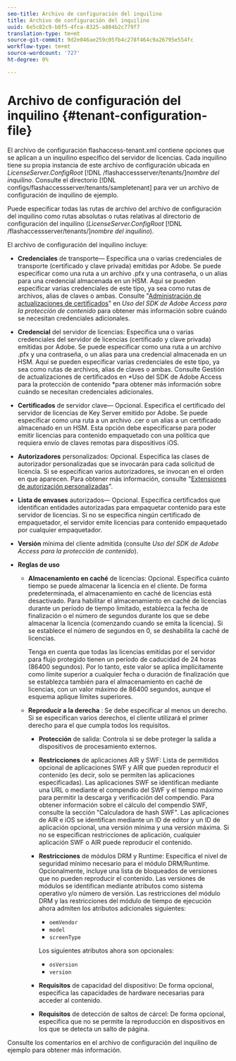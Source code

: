 ```yaml
---
seo-title: Archivo de configuración del inquilino
title: Archivo de configuración del inquilino
uuid: 6e5c82c9-b8f5-4fca-8325-a884b2c779f7
translation-type: tm+mt
source-git-commit: 9d2e046ae259c05fb4c278f464c9a26795e554fc
workflow-type: tm+mt
source-wordcount: '727'
ht-degree: 0%

---
```



# Archivo de configuración del inquilino {#tenant-configuration-file}

El archivo de configuración flashaccess-tenant.xml contiene opciones que se aplican a un inquilino específico del servidor de licencias. Cada inquilino tiene su propia instancia de este archivo de configuración ubicada en *LicenseServer.ConfigRoot* [!DNL /flashaccessserver/tenants/]*nombre del inquilino*. Consulte el directorio [!DNL configs/flashaccessserver/tenants/sampletenant] para ver un archivo de configuración de inquilino de ejemplo.

Puede especificar todas las rutas de archivo del archivo de configuración del inquilino como rutas absolutas o rutas relativas al directorio de configuración del inquilino (*LicenseServer.ConfigRoot* [!DNL /flashaccessserver/tenants/]*nombre del inquilino*).

El archivo de configuración del inquilino incluye:

* **Credenciales**  de transporte— Especifica una o varias credenciales de transporte (certificado y clave privada) emitidas por Adobe. Se puede especificar como una ruta a un archivo .pfx y una contraseña, o un alias para una credencial almacenada en un HSM. Aquí se pueden especificar varias credenciales de este tipo, ya sea como rutas de archivos, alias de claves o ambas. Consulte &quot;[Administración de actualizaciones de certificados](../../aaxs-protecting-content/content-implementing-the-license-server/content-handling-cert-updates.md)&quot; en *Uso del SDK de Adobe Access para la protección de contenido* para obtener más información sobre cuándo se necesitan credenciales adicionales.
* **Credencial**  del servidor de licencias: Especifica una o varias credenciales del servidor de licencias (certificado y clave privada) emitidas por Adobe. Se puede especificar como una ruta a un archivo .pfx y una contraseña, o un alias para una credencial almacenada en un HSM. Aquí se pueden especificar varias credenciales de este tipo, ya sea como rutas de archivos, alias de claves o ambas. Consulte Gestión de actualizaciones de certificados en *Uso del SDK de Adobe Access para la protección de contenido *para obtener más información sobre cuándo se necesitan credenciales adicionales.
* **Certificados**  de servidor clave— Opcional. Especifica el certificado del servidor de licencias de Key Server emitido por Adobe. Se puede especificar como una ruta a un archivo .cer o un alias a un certificado almacenado en un HSM. Esta opción debe especificarse para poder emitir licencias para contenido empaquetado con una política que requiera envío de claves remotas para dispositivos iOS.
* **Autorizadores**  personalizados: Opcional. Especifica las clases de autorizador personalizadas que se invocarán para cada solicitud de licencia. Si se especifican varios autorizadores, se invocan en el orden en que aparecen. Para obtener más información, consulte &quot;[Extensiones de autorización personalizadas](../../aaxs-protected-streaming/custom-authorization-extensions.md)&quot;.
* **Lista de envases**  autorizados— Opcional. Especifica certificados que identifican entidades autorizadas para empaquetar contenido para este servidor de licencias. Si no se especifica ningún certificado de empaquetador, el servidor emite licencias para contenido empaquetado por cualquier empaquetador.
* **Versión**  mínima del cliente admitida (consulte  *Uso del SDK de Adobe Access para la protección de contenido*).
* **Reglas de uso**

   * **Almacenamiento en caché**  de licencias: Opcional. Especifica cuánto tiempo se puede almacenar la licencia en el cliente. De forma predeterminada, el almacenamiento en caché de licencias está desactivado. Para habilitar el almacenamiento en caché de licencias durante un período de tiempo limitado, establezca la fecha de finalización o el número de segundos durante los que se debe almacenar la licencia (comenzando cuando se emita la licencia). Si se establece el número de segundos en 0, se deshabilita la caché de licencias.

      Tenga en cuenta que todas las licencias emitidas por el servidor para flujo protegido tienen un período de caducidad de 24 horas (86400 segundos). Por lo tanto, este valor se aplica implícitamente como límite superior a cualquier fecha o duración de finalización que se establezca también para el almacenamiento en caché de licencias, con un valor máximo de 86400 segundos, aunque el esquema aplique límites superiores.

   * **Reproducir a la derecha** : Se debe especificar al menos un derecho. Si se especifican varios derechos, el cliente utilizará el primer derecho para el que cumpla todos los requisitos.

      * **Protección**  de salida: Controla si se debe proteger la salida a dispositivos de procesamiento externos.
      * **Restricciones**  de aplicaciones AIR y SWF: Lista de permitidos opcional de aplicaciones SWF y AIR que pueden reproducir el contenido (es decir, solo se permiten las aplicaciones especificadas). Las aplicaciones SWF se identifican mediante una URL o mediante el compendio del SWF y el tiempo máximo para permitir la descarga y verificación del compendio. Para obtener información sobre el cálculo del compendio SWF, consulte la sección &quot;Calculadora de hash SWF&quot;. Las aplicaciones de AIR e iOS se identifican mediante un ID de editor y un ID de aplicación opcional, una versión mínima y una versión máxima. Si no se especifican restricciones de aplicación, cualquier aplicación SWF o AIR puede reproducir el contenido.
      * **Restricciones**  de módulos DRM y Runtime: Especifica el nivel de seguridad mínimo necesario para el módulo DRM/Runtime. Opcionalmente, incluye una lista de bloqueados de versiones que no pueden reproducir el contenido. Las versiones de módulos se identifican mediante atributos como sistema operativo y/o número de versión. Las restricciones del módulo DRM y las restricciones del módulo de tiempo de ejecución ahora admiten los atributos adicionales siguientes:

         * `oemVendor`
         * `model`
         * `screenType`

         Los siguientes atributos ahora son opcionales:

         * `osVersion`
         * `version`
      * **Requisitos**  de capacidad del dispositivo: De forma opcional, especifica las capacidades de hardware necesarias para acceder al contenido.
      * **Requisitos**  de detección de saltos de cárcel: De forma opcional, especifica que no se permite la reproducción en dispositivos en los que se detecta un salto de página.



Consulte los comentarios en el archivo de configuración del inquilino de ejemplo para obtener más información.
